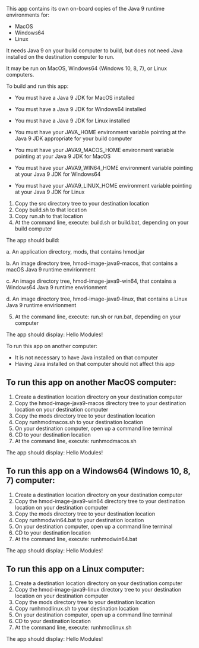 This app contains its own on-board copies of the Java 9 runtime environments for:

- MacOS
- Windows64
- Linux

It needs Java 9 on your build computer to build, but does not need Java installed on the destination computer to run.

It may be run on MacOS, Windows64 (Windows 10, 8, 7), or Linux computers.

To build and run this app:

- You must have a Java 9 JDK for MacOS installed
- You must have a Java 9 JDK for Windows64 installed
- You must have a Java 9 JDK for Linux installed

- You must have your JAVA_HOME environment variable pointing at the Java 9 JDK appropriate for your build computer
- You must have your JAVA9_MACOS_HOME environment variable pointing at your Java 9 JDK for MacOS
- You must have your JAVA9_WIN64_HOME environment variable pointing at your Java 9 JDK for Windows64
- You must have your JAVA9_LINUX_HOME environment variable pointing at your Java 9 JDK for Linux

1. Copy the src directory tree to your destination location
2. Copy build.sh to that location
3. Copy run.sh to that location
4. At the command line, execute: build.sh or build.bat, depending on your build computer

The app should build:

a. An application directory, mods, that contains hmod.jar

b. An image directory tree, hmod-image-java9-macos, that contains a macOS Java 9 runtime envirionment

c. An image directory tree, hmod-image-java9-win64, that contains a Windows64 Java 9 runtime envirionment

d. An image directory tree, hmod-image-java9-linux, that contains a Linux Java 9 runtime envirionment

5. At the command line, execute: run.sh or run.bat, depending on your computer

The app should display: Hello Modules!

To run this app on another computer:

- It is not necessary to have Java installed on that computer
- Having Java installed on that computer should not affect this app


To run this app on another MacOS computer:
------------------------------------------

1. Create a destination location directory on your destination computer
2. Copy the hmod-image-java9-macos directory tree to your destination location on your destination computer
3. Copy the mods directory tree to your destination location
4. Copy runhmodmacos.sh to your destination location
5. On your destination computer, open up a command line terminal
6. CD to your destination location
7. At the command line, execute: runhmodmacos.sh

The app should display: Hello Modules!


To run this app on a Windows64 (Windows 10, 8, 7) computer:
-----------------------------------------------------------

1. Create a destination location directory on your destination computer
2. Copy the hmod-image-java9-win64 directory tree to your destination location on your destination computer
3. Copy the mods directory tree to your destination location
4. Copy runhmodwin64.bat to your destination location
5. On your destination computer, open up a command line terminal
6. CD to your destination location
7. At the command line, execute: runhmodwin64.bat

The app should display: Hello Modules!


To run this app on a Linux computer:
-----------------------------------------------------------

1. Create a destination location directory on your destination computer
2. Copy the hmod-image-java9-linux directory tree to your destination location on your destination computer
3. Copy the mods directory tree to your destination location
4. Copy runhmodlinux.sh to your destination location
5. On your destination computer, open up a command line terminal
6. CD to your destination location
7. At the command line, execute: runhmodlinux.sh

The app should display: Hello Modules!
